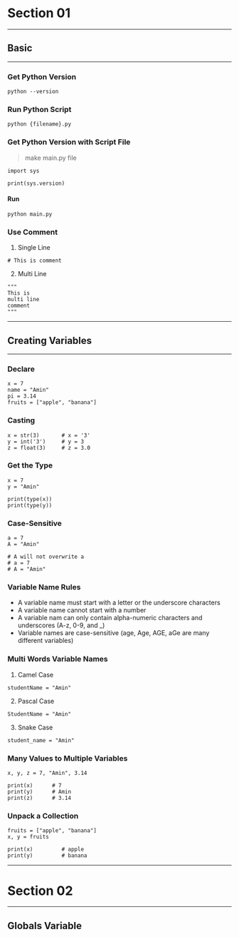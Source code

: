 # Section 01

---

## Basic

---

### Get Python Version

```
python --version
```

### Run Python Script

```
python {filename}.py
```

### Get Python Version with Script File

> make main.py file

```
import sys

print(sys.version)
```

#### Run

```
python main.py
```

### Use Comment

1. Single Line

```
# This is comment
```

2. Multi Line

```
"""
This is 
multi line 
comment
"""
```

***

## Creating Variables

---

### Declare

```
x = 7
name = "Amin"
pi = 3.14
fruits = ["apple", "banana"]
```

### Casting

```
x = str(3)       # x = '3'
y = int('3')     # y = 3
z = float(3)     # z = 3.0
```

### Get the Type

```angular2html
x = 7
y = "Amin"

print(type(x))
print(type(y)) 
```

### Case-Sensitive

```angular2html
a = 7
A = "Amin"

# A will not overwrite a
# a = 7
# A = "Amin"
```

### Variable Name Rules

- A variable name must start with a letter or the underscore characters
- A variable name cannot start with a number
- A variable nam can only contain alpha-numeric characters and underscores (A-z, 0-9, and _)
- Variable names are case-sensitive (age, Age, AGE, aGe are many different variables)

### Multi Words Variable Names

1. Camel Case

```
studentName = "Amin"
```

2. Pascal Case

```
StudentName = "Amin"
```

3. Snake Case

```
student_name = "Amin"
```

### Many Values to Multiple Variables

```angular2html
x, y, z = 7, "Amin", 3.14

print(x)      # 7
print(y)      # Amin
print(z)      # 3.14
```

### Unpack a Collection

```angular2html
fruits = ["apple", "banana"]
x, y = fruits

print(x)         # apple
print(y)         # banana
```

---

# Section 02

---

## Globals Variable
